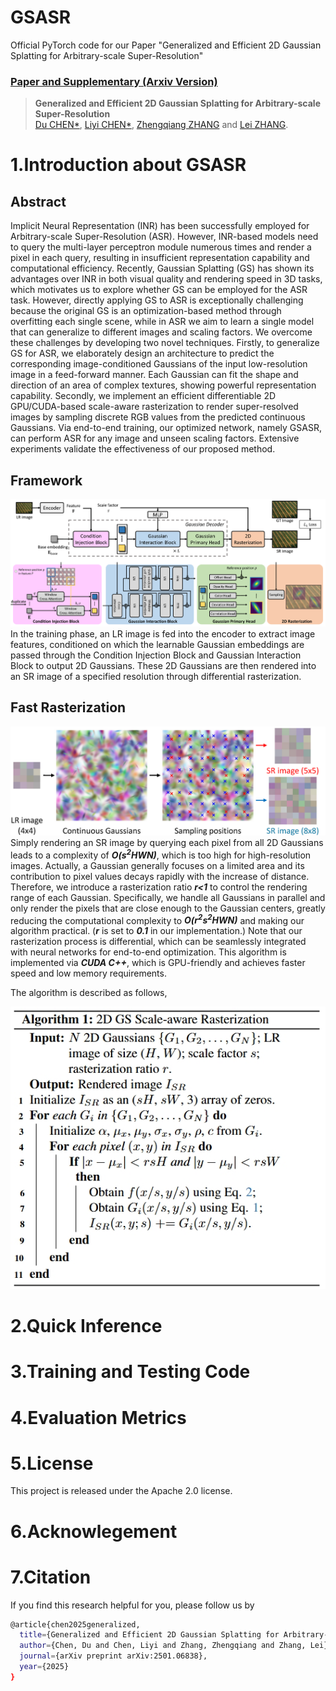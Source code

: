 # GSASR
Official PyTorch code for our Paper "Generalized and Efficient 2D Gaussian Splatting for
Arbitrary-scale Super-Resolution"

### [Paper and Supplementary (Arxiv Version)](https://arxiv.org/pdf/2501.06838)

> **Generalized and Efficient 2D Gaussian Splatting for
Arbitrary-scale Super-Resolution** <br>
> [Du CHEN\*](https://github.com/ChrisDud0257), [Liyi CHEN\*](https://github.com/mt-cly), [Zhengqiang ZHANG](https://github.com/xtudbxk) and [Lei ZHANG](https://www4.comp.polyu.edu.hk/~cslzhang/). <br>



# 1.Introduction about GSASR

## Abstract
Implicit Neural Representation (INR) has been successfully employed for Arbitrary-scale Super-Resolution (ASR). However, INR-based models need to query the multi-layer perceptron module numerous times 
and render a pixel in each query, resulting in insufficient representation capability and computational efficiency. Recently, Gaussian Splatting (GS) has shown its advantages over INR in both visual 
quality and rendering speed in 3D tasks, which motivates us to explore whether GS can be employed for the ASR task. However, directly applying GS to ASR is exceptionally challenging because the original 
GS is an optimization-based method through overfitting each single scene, while in ASR we aim to learn a single model that can generalize to different images and scaling factors. We overcome these 
challenges by developing two novel techniques. Firstly, to generalize GS for ASR, we elaborately design an architecture to predict the corresponding image-conditioned Gaussians of the input low-resolution 
image in a feed-forward manner. Each Gaussian can fit the shape and direction of an area of complex textures, showing powerful representation capability. Secondly, we implement an efficient differentiable 
2D GPU/CUDA-based scale-aware rasterization to render super-resolved images by sampling discrete RGB values from the predicted continuous Gaussians. Via end-to-end training, our optimized network, namely 
GSASR, can perform ASR for any image and unseen scaling factors. Extensive experiments validate the effectiveness of our proposed method. 

## Framework
![framework](./figures/framework.png)
In the training phase, an LR image is fed into the encoder to extract image features, conditioned on which the learnable Gaussian embeddings are passed through the Condition Injection Block and Gaussian
Interaction Block to output 2D Gaussians. These 2D Gaussians are then rendered into an SR image of a specified resolution through differential rasterization.


## Fast Rasterization
![Fast Rasterization](./figures/sampling.png)
Simply rendering an SR image by querying each pixel from all 2D Gaussians leads to a complexity of ___O(s<sup>2</sup>HWN)___, which is too high for high-resolution images.
Actually, a Gaussian generally focuses on a limited area and its contribution to pixel values decays rapidly with the increase of distance.
Therefore, we introduce a rasterization ratio ___r<1___ to control the rendering range of each Gaussian.
Specifically, we handle all Gaussians in parallel and only render the pixels that are close enough to the Gaussian centers, greatly reducing the computational complexity to ___O(r<sup>2</sup>s<sup>2</sup>HWN)___ and 
making our algorithm practical. (___r___ is set to ___0.1___ in our implementation.)
Note that our rasterization process is differential, which can be seamlessly integrated with neural networks for end-to-end optimization. This algorithm is implemented via ___CUDA C++___, which is GPU-friendly and 
achieves faster speed and low memory requirements.


The algorithm is described as follows,

![Algorithm](./figures/algorithm.png)


# 2.Quick Inference



# 3.Training and Testing Code


# 4.Evaluation Metrics


# 5.License
This project is released under the Apache 2.0 license.


# 6.Acknowlegement



# 7.Citation
If you find this research helpful for you, please follow us by
```bash
@article{chen2025generalized,
  title={Generalized and Efficient 2D Gaussian Splatting for Arbitrary-scale Super-Resolution},
  author={Chen, Du and Chen, Liyi and Zhang, Zhengqiang and Zhang, Lei},
  journal={arXiv preprint arXiv:2501.06838},
  year={2025}
}
```
